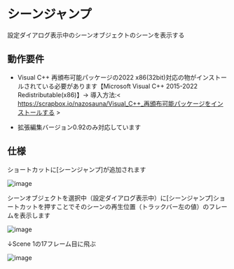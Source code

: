 # シーンジャンプ
設定ダイアログ表示中のシーンオブジェクトのシーンを表示する

## 動作要件
- Visual C++ 再頒布可能パッケージの2022 x86(32bit)対応の物がインストールされている必要があります【Microsoft Visual C++ 2015-2022 Redistributable(x86)】→ 導入方法:< https://scrapbox.io/nazosauna/Visual_C++_再頒布可能パッケージをインストールする >

- 拡張編集バージョン0.92のみ対応しています

## 仕様
ショートカットに[シーンジャンプ]が追加されます

![image](https://github.com/nazonoSAUNA/DlgSceneJmp/assets/99536641/a3388b9b-737f-4394-8a6c-787560c67777)


シーンオブジェクトを選択中（設定ダイアログ表示中）に[シーンジャンプ]ショートカットを押すことでそのシーンの再生位置（トラックバー左の値）のフレームを表示します

![image](https://github.com/nazonoSAUNA/DlgSceneJmp/assets/99536641/f262605c-e45d-491f-ae82-be6a3c38295b)

↓Scene 1の17フレーム目に飛ぶ

![image](https://github.com/nazonoSAUNA/DlgSceneJmp/assets/99536641/225d01ca-ba21-45b2-83bd-42e69243135e)
